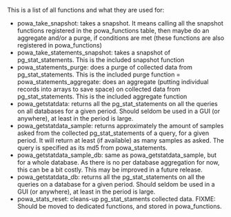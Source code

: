 This is a list of all functions and what they are used for:

  * powa_take_snapshot: takes a snapshot. It means calling all the snapshot functions registered in the powa_functions table, then maybe do an aggregate and/or a purge, if conditions are met (these functions are also registered in powa_functions)
  * powa_take_statements_snapshot: takes a snapshot of pg_stat_statements. This is the included snapshot function
  * powa_statements_purge: does a purge of collected data from pg_stat_statements. This is the included purge function
  = powa_statements_aggregate: does an aggregate (putting individual records into arrays to save space) on collected data from pg_stat_statements. This is the included aggregate function
  * powa_getstatdata: returns all the pg_stat_statements on all the queries on all databases for a given period. Should seldom be used in a GUI (or anywhere), at least in the period is large.
  * powa_getstatdata_sample: returns approximately the amount of samples asked from the collected pg_stat_statements of a query, for a given period. It will return at least (if available) as many samples as asked. The query is specified as its md5 from powa_statements.
  * powa_getstatdata_sample_db: same as powa_getstatdata_sample, but for a whole database. As there is no per database aggregation for now, this can be a bit costly. This may be improved in a future release.
  * powa_getstatdata_db: returns all the pg_stat_statements on all the queries on a database for a given period. Should seldom be used in a GUI (or anywhere), at least in the period is large.
  * powa_stats_reset: cleans-up pg_stat_staments collected data. FIXME: Should be moved to dedicated functions, and stored in powa_functions.
